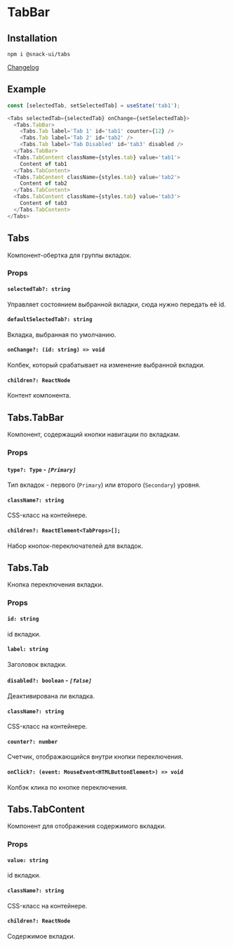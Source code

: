 # TabBar

## Installation
`npm i @snack-ui/tabs`

[Changelog](./CHANGELOG.md)

## Example

```typescript jsx
const [selectedTab, setSelectedTab] = useState('tab1');

<Tabs selectedTab={selectedTab} onChange={setSelectedTab}>
  <Tabs.TabBar>
    <Tabs.Tab label='Tab 1' id='tab1' counter={12} />
    <Tabs.Tab label='Tab 2' id='tab2' />
    <Tabs.Tab label='Tab Disabled' id='tab3' disabled />
  </Tabs.TabBar>
  <Tabs.TabContent className={styles.tab} value='tab1'>
    Content of tab1
  </Tabs.TabContent>
  <Tabs.TabContent className={styles.tab} value='tab2'>
    Content of tab2
  </Tabs.TabContent>
  <Tabs.TabContent className={styles.tab} value='tab3'>
    Content of tab3
  </Tabs.TabContent>
</Tabs>
```



## Tabs
Компонент-обертка для группы вкладок.

### Props

#### **`selectedTab?: string`**
Управляет состоянием выбранной вкладки, сюда нужно передать её id.

#### **`defaultSelectedTab?: string`**
Вкладка, выбранная по умолчанию.

#### **`onChange?: (id: string) => void`**
Колбек, который срабатывает на изменение выбранной вкладки.

#### **`children?: ReactNode`**
Контент компонента.



## Tabs.TabBar
Компонент, содержащий кнопки навигации по вкладкам.

### Props

#### **`type?: Type`** - *`[Primary]`*
Тип вкладок - первого (`Primary`) или второго (`Secondary`) уровня.

#### **`className?: string`**
CSS-класс на контейнере.

#### **`children?: ReactElement<TabProps>[];`**
Набор кнопок-переключателей для вкладок.



## Tabs.Tab
Кнопка переключения вкладки.

### Props

#### **`id: string`**
id вкладки.

#### **`label: string`**
Заголовок вкладки.

#### **`disabled?: boolean`** - *`[false]`*
Деактивирована ли вкладка.

#### **`className?: string`**
CSS-класс на контейнере.

#### **`counter?: number`**
Счетчик, отображающийся внутри кнопки переключения.

#### **`onClick?: (event: MouseEvent<HTMLButtonElement>) => void`**
Колбэк клика по кнопке переключения.



## Tabs.TabContent
Компонент для отображения содержимого вкладки.

### Props

#### **`value: string`**
id вкладки.

#### **`className?: string`**
CSS-класс на контейнере.

#### **`children?: ReactNode`**
Содержимое вкладки.
